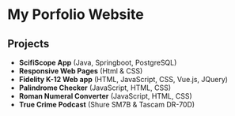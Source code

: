 # My Porfolio Website

## Projects
 * <b>ScifiScope App</b>  (Java, Springboot, PostgreSQL)
 * <b>Responsive Web Pages</b> (Html & CSS) 
 * <b>Fidelity K-12 Web app</b> (HTML, JavaScript, CSS, Vue.js, JQuery)
 * <b>Palindrome Checker</b> (JavaScript, HTML, CSS)
 * <b>Roman Numeral Converter</b> (JavaScript, HTML, CSS)
 * <b>True Crime Podcast</b> (Shure SM7B & Tascam DR-70D)
